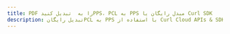 ---title: PDF را به  تبدیل کنیدPPS، PCL به PPS مبدل رایگان یا Curl SDKdescription: تبدیل رایگانPCL به PPS با استفاده از Curl Cloud APIs & SDK همچنین اسناد PDF را در Cloud ایجاد، ویرایش و رندر کنید.---